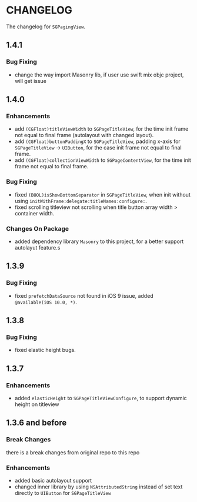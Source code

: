 # CHANGELOG

The changelog for `SGPagingView`.

1.4.1
-----
### Bug Fixing
- change the way import Masonry lib, if user use swift mix objc project, will get issue

1.4.0
-----
### Enhancements
- add `(CGFloat)titleViewWidth` to `SGPageTitleView`, for the time init frame not equal to final frame (autolayout with changed layout).
- add `(CGFloat)buttonPaddingX` to `SGPageTitleView`, padding x-axis for `SGPageTitleView` -> `UIButton`, for the case init frame not equal to final frame.
- add `(CGFloat)collectionViewWidth` to `SGPageContentView`, for the time init frame not equal to final frame.

### Bug Fixing
- fixed `(BOOL)isShowBottomSeparator` in `SGPageTitleView`, when init without using `initWithFrame:delegate:titleNames:configure:`.
- fixed scrolling titleview not scrolling when title button array width > container width.

### Changes On Package
- added dependency library `Masonry` to this project, for a better support autolayut feature.s

1.3.9
-----
### Bug Fixing
- fixed `prefetchDataSource` not found in iOS 9 issue, added `@available(iOS 10.0, *)`.

1.3.8
-----
### Bug Fixing
- fixed elastic height bugs.

1.3.7
-----
### Enhancements
- added `elasticHeight` to `SGPageTitleViewConfigure`, to support dynamic height on titleview

1.3.6 and before
-----
### Break Changes
there is a break changes from original repo to this repo

### Enhancements
- added basic autolayout support
- changed inner library by using `NSAttributedString` instead of set text directly to `UIButton` for `SGPageTitleView`